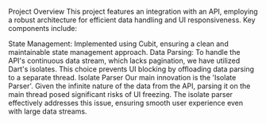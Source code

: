Project Overview
This project features an integration with an API, employing a robust architecture for efficient data handling and UI responsiveness. Key components include:

State Management: Implemented using Cubit, ensuring a clean and maintainable state management approach.
Data Parsing: To handle the API's continuous data stream, which lacks pagination, we have utilized Dart's isolates. This choice prevents UI blocking by offloading data parsing to a separate thread.
Isolate Parser
Our main innovation is the 'Isolate Parser'. Given the infinite nature of the data from the API, parsing it on the main thread posed significant risks of UI freezing. The isolate parser effectively addresses this issue, ensuring smooth user experience even with large data streams.
